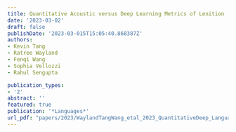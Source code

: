 ```yaml
---
title: Quantitative Acoustic versus Deep Learning Metrics of Lenition
date: '2023-03-02'
draft: false
publishDate: '2023-03-015T15:05:40.868387Z'
authors:
- Kevin Tang
- Ratree Wayland
- Fenqi Wang
- Sophia Vellozzi
- Rahul Sengupta

publication_types:
- '2'
abstract: ''
featured: true
publication: '*Languages*'
url_pdf: "papers/2023/WaylandTangWang_etal_2023_QuantitativeDeep_Languages.pdf"
---
```

